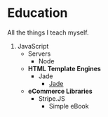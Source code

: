 # Education
All the things I teach myself.


1. JavaScript
    * Servers
      * Node
    * **HTML Template Engines**
      * Jade
        * [Jade](dir/javascript/jade/jade-pug/README.md)
    * **eCommerce Libraries**
      * Stripe.JS
        * Simple eBook

